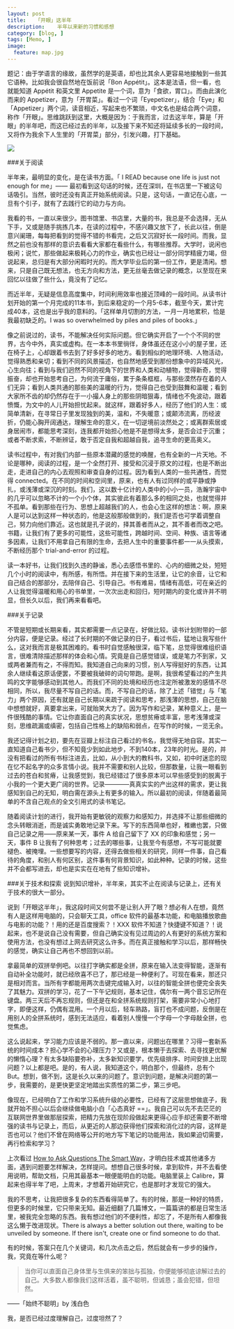 ```yaml
---
layout: post  
title:   「开眼」这半年
description:    半年以来新的习惯和感想
category: [blog, ]  
tags: [Memo, ]  
image:
  feature: map.jpg
---
```


题记：由于学语言的缘故，虽然学的是英语，却也比其余人更容易地接触到一些其它语种。比如我会很自然地在饭前说「Bon Appétit」。这本是法语，但一看，也就能知道 Appétit 和英文里 Appetite 是一个词，意为「食欲，胃口」。而由此演化而来的 Appetizer，意为「开胃菜」。看过一个词「Eyepetizer」，结合「Eye」和「Appetizer」两个词，读音相近，写起来也不繁琐，中文名也是结合两个词意，称作「开眼」。思维跳跃到这里，大概是因为：于我而言，过去这半年，算是「开眼」的半年吧，而这已经过去的半年，以及接下来不知还将延续多长的一段时间，又将作为我余下人生里的「开胃菜」部分，引发兴趣，打下基础。

![](http://7xp8y1.com1.z0.glb.clouddn.com/BooksWorlds.jpg)

###关于阅读

半年来，最明显的变化，是在读书方面。「 I READ because one life is just not enough for me」—— 最初看到这句话的时候，还在深圳，在书店里一下被这句话吸引。当然，彼时还没有真正开始系统阅读。只是，这句话，一直记在心底，一旦有个引子，就有了去践行它的动力与方向。

我看的书，一直以来很少。图书馆里、书店里，大量的书，我总是不会选择，无从下手，又或是随手挑拣几本，在读的过程中，不感兴趣又放下了，长此以往，倒是意兴阑珊，每每把看到的觉得不错的书看完，之后又沉寂好长一段时间。而我，显然之前也没有那样的意识去看看大家都在看些什么，有哪些推荐。大学时，说闲也极闲；说忙，那些做起来极耗心力的作业，确实也已经让一部分同学精疲力竭，但说起来，总归是有大部分闲暇时光的。而大学毕业后的第一份工作，更是清闲。想来，只是自己既无想法，也无方向和方法，更无丝毫去做记录的概念，以至现在来回忆以往做了些什么，竟没有了记忆。

而近半年，无疑是信息高度集中，时间利用效率也接近顶峰的一段时间。从读书计划开始的第一个月完成的11本书，到后来稳定的一个月5-6本，截至今天，累计完成40本，这也是出乎我的意料的。「这样单月切割的方法，一月一月地累积，恰是我最初缺乏的。I was so overwhelmed by piles and piles of books.」

像之前说过的，读书，不能解决任何实际问题。但它确实开启了一个个不同的世界，古今中外，真实或虚构。在一本本书里徜徉，身体虽还在这小小的屋子里，还在椅子上，心却跟着书去到了好多好多的地方。看到相似的地理环境、人物活动，觉得熟悉和亲切；看到不同的风景描述，也自然地感受到那份想象中的异域风光，心生向往；看到与我们迥然不同的视角下的世界和人类和动植物，觉得新奇，觉得振奋，却也开始思考自己，为何流于庸俗，累于条条框框，与那些漠然存在着的人们无异；看到人类共通的那些美的温暖的行为，觉得自己也受到鼓舞和温暖；看到大家所不齿的却仍然存在于一小撮人身上的那些阴暗狠毒，情绪也不免波动，跟着愤慨，为文中的人儿开始担忧起来。就这样，跟着好多人，经历了他们的人生：或简单清新，在寻常日子里发现独到的美，温和，不失暖意；或颠沛流离，历经波折，仍能心胸开阔通达，理解生命的意义，在一切逆境前淡然处之；或离群索居或身居闹市，都能思考深刻，连我都开始担心他是不是想得太多，是否会过于沉重；或者不断求索，不断辨证，敢于否定自我和超越自我，追寻生命的更高奥义。

读书过程中，有对我们内部一些原本潜藏的感觉的唤醒，也有全新的一片天地。不论是哪种，阅读的过程，是一个全然打开、接受和沉浸于原文的过程，也是不断出走，走进自己的内心去观照和审查自身的过程。因为看到人类的一些共通性，而觉得 connected。在不同的时间和空间里，原来，也有人有过同样的或平静或挣扎，或浅薄或深沉的时刻。我们，这以数十亿计的人类中的小小一员，浩瀚宇宙中的几乎可以忽略不计的一个小个体，其实彼此有着那么多的相同之处，也就觉得并不孤单。看到那些在行为、思想上超越我们的人，也会心生这样的想法：啊，原来人是可以达到这样一种状态的，他是这般那般做到的，我们是否也可学着调整自己，努力向他们靠近。这也就是孔子说的，择其善者而从之，其不善者而改之吧。书籍，让我们有了更多的可能性，这些可能性，跨越时间、空间、种族、语言等诸多因素，让我们不用拿自己有限的生命，去把人生中的重要事件都一一从头摸索，不断经历那个 trial-and-error 的过程。

读一本好书，让我们找到久违的静谧，悉心去感悟书里的、心内的细微之处，短短几个小时的阅读中，有所感，有所悟。并在接下来的生活里，让它的余音，让它和自己结合的那部分，去陪伴自己、引导自己。书有难易，情绪有高低，可在亲近的人让我觉得温暖和用心的书单里，一次次出走和回归，短时期内的变化或许并不明显，但长久以后，我们再来看看吧。


###关于记录

不管是短期或长期来看，其实都需要一点记录在，好做比较。读书计划附带的一部分内容，便是记录。经过了长时期的不做记录的日子，看过书后，猛地让我写些什么，这对我而言是极其困难的。看书时自觉感触很深，临下笔，总觉得很难组织语言，很难清除描述那样的体会和心情。究竟是自己感觉错误，或是笔力不到家，又或两者兼而有之，不得而知。我知道自己向来的习惯，别人写得挺好的东西，让其余人继续看这原话便罢，不要被我破碎的词句带跑。是啊，我很希望看过的产生共鸣的文字能够感动到其他人。而我们不同的处境和经历也注定所被激发的感情不尽相同，所以，我尽量不写自己的话。而，不写自己的话，除了上述「错觉」与「笔力」两个原因，还有就是自己长期以来疏于阅读和思考，那浅薄的思想，自己在脑中想想就好，真要拿出来，可就贻笑大方了。因为写作和记录，某种意义上，是一件很残酷的事情。它让你直面自己的真实状况，思想贫瘠或丰富，思考浅薄或深刻，思维疏漏或缜密，包括自己性格上的缺陷和弱点，在写作的时候，一览无余。

我还记得计划之初，要先在豆瓣上标注自己看过的书名，我觉得无地自容。其实一直知道自己看书少，但不知竟少到如此地步，不到140本，23年的时光。是的，并没有把看过的所有书标注进去，比如，从小到大的教科书，又如，初中时迷恋的现在忆不起名字的众多言情小说。我并不需要和别人比较，但那数量，让我一眼看到过去的苍白和贫瘠，让我感觉到，我已经错过了很多原本可以早些感受到的脱离于小我的一个更大更广阔的世界。记录————真真实实的产出这样的需求，更让我感知到自己的无知，明白需在源头上有更多的输入。所以最初的阅读，伴随着最简单的不含自己观点的全文引用式的读书笔记。

随着阅读计划的进行，我开始有更敏锐的观察力和感知力，并选择不让那些细微的念头转眼消逝，而是诚实勇敢地记录下来。写下的东西简单也好，稚嫩也罢，只做自己记录之用——原来某一天，事件 A 给自己留下了 XX 的印象和感觉；另一天，事件 B 让我有了何种思考；过去的哪些事，让我至今有感想，不写可能就要褪色、被掩埋。一些想要写的内容，还得去做些相关的研究，同样一件事，自己看待的角度，和别人有何区别，这件事有何背景知识，如此种种。记录的时候，这些并不会都写进去，却也是实实在在地有了些知识增补。

###关于技术和探索
说到知识增补，半年来，其实不止在阅读与记录上，还有关于技术的很大一部分。

说到「开眼这半年」，我这段时间又何尝不是让别人开了眼？想必有人在想，竟然有人是这样用电脑的，只会聊天工具，office 软件的最基本功能，和电脑播放歌曲与电影的功能？！用的还是百度搜索？！XXX 软件不知道？快捷键不知道？！说起来，也不是说自己没有需要，但自己确实没有见过周边的人有更好的系统方案和使用方法，也没有想过上网去研究这么许多。而在真正接触和学习以后，那样畅快的感觉，确实让自己再也不想回到以前。

拿最简单的双拼举例吧。以往打字确实都是全拼，原来在输入法变得智能，逐渐有自动补全功能时，就已经欣喜不已了，那已经是一种便利了。可现在看来，那还只是相对而言。当所有字都能用两次击键完成输入时，以往的智能全拼也便完全丧失了其魅力。双拼的学习，花了一下午记规则，基本记住，偶尔有一两个音忘记所在键盘。两三天后不再忘规则，但还是在和全拼系统规则打架，需要非常小心地打字，即便这样，仍偶有混用。一个月以后，轻车熟路，盲打也不成问题，反倒是在用别人的全拼系统时，感到无法适应，看着别人慢慢一个字母一个字母敲全拼，也觉焦虑。 

这么说起来，学习能力应该是不弱的。那一直以来，问题出在哪里？习得一套新系统的时间成本？担心学不会的心理压力？又或是，根本懒于去探索、去寻找更优解的懒惰心理？有太多缺陷要弥补，太多新知识要学，优先级排序、时间安排上出现问题？以上都是吧。是的，有人说，我知道这个，明白那个，但最终，总有个 But。想到，做不到，这是长久以来的问题了。意识到问题，是解决问题的第一步，我需要的，是更快更坚定地踏出实质性的第二步，第三步吧。

像现在，已经明白了工作和学习系统升级的必要性，已经有了这层思想做底子，我就开始不担心以后会继续做电脑小白「心态真好 ==」。我自己可以先不去茫茫的互联网世界里做那层探索，把精力先放在现阶段做起来更得心应手却还需要不断增强的读书与记录上，而后，从更近的人那边获得他们探索和消化过的内容，这样是否也可以？他们不曾在网络等公开的地方写下笔记的功能用法，我如果迫切需要，再行检索和学习？

上次看过 [How to Ask Questions The Smart Way](http://biqin.me/blog/How-To-Ask-Questions-The-Smart-Way/)，才明白技术或其他诸多方面，遇到问题要怎样解决，怎样提问。想想自己很多时候，拿到软件，并不去看使用说明，帮助文档，只用其最基本一眼便能明白的功能。电脑里装上 Calibre，算起来也得半年了吧，上周末，才想着开始研究它，也是那时才发现它的强大。

我的不思考，让我把很多复杂的东西看得简单了。有的时候，那是一种好的特质，但更多的时候里，它只带来无知。最近细翻了几篇博文，一篇篇讲的都是日常生活里，被我完全忽略的东西。我有想过他们的不便利性，却忘了，不是所有人都像我这么懒于改进现状。There is always a better solution out there, waiting to be unveiled by someone. If there isn't, create one or find someone to do that. 

有的时候，答案只在几个关键词，和几次点击之后，然后就会有一步步的操作，我，究竟在等什么呢？

> 当你可以直面自己身体里与生俱来的笨拙与孤独，你便能够彻底谅解过去的自己。大多数人都像我们这样活着，虽不聪明，但诚恳；虽会犯错，但坦然。
> 
——「始终不聪明」by 浅白色

我，是否已经过度理解自己，过度坦然了？


